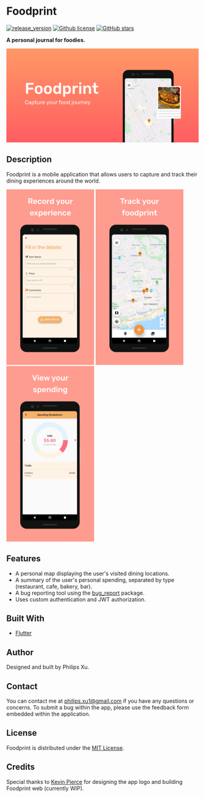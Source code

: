 # Foodprint
      
[![release_version](https://img.shields.io/github/v/release/Puepis/foodprint-app)](https://github.com/Puepis/foodprint-app/releases) [![Github license](https://img.shields.io/github/license/Puepis/foodprint-app)](LICENSE) [![GitHub stars](https://img.shields.io/github/stars/Puepis/foodprint-app.svg?style=social&label=Star&maxAge=2592000)](https://github.com/Puepis/foodprint-app/stargazers)

**A personal journal for foodies.**  

<img src='./assets/readme_resources/feature.png'>

## Description
Foodprint is a mobile application that allows users to capture and track their dining experiences around the world. 

<p float="left">
    <img src='./assets/readme_resources/record_your_experience.png' width='230'>
    <img src='./assets/readme_resources/track_your_foodprint.png' width='230'>
    <img src='./assets/readme_resources/view_your_spending.png' width='230'>
</p>


## Features
* A personal map displaying the user's visited dining locations.
* A summary of the user's personal spending, separated by type (restaurant, cafe, bakery, bar). 
* A bug reporting tool using the [bug_report](https://github.com/Puepis/bug_report) package.
* Uses custom authentication and JWT authorization.

## Built With
* [Flutter](https://flutter.dev/)

## Author
Designed and built by Philips Xu. 

## Contact 
You can contact me at philips.xu1@gmail.com if you have any questions or concerns. To submit a bug within the app, please use the feedback form embedded within the application.

## License 
Foodprint is distributed under the [MIT License](LICENSE).

## Credits
Special thanks to [Kevin Pierce](https://github.com/enigma-01) for designing the app logo and building Foodprint web (currently WIP).
